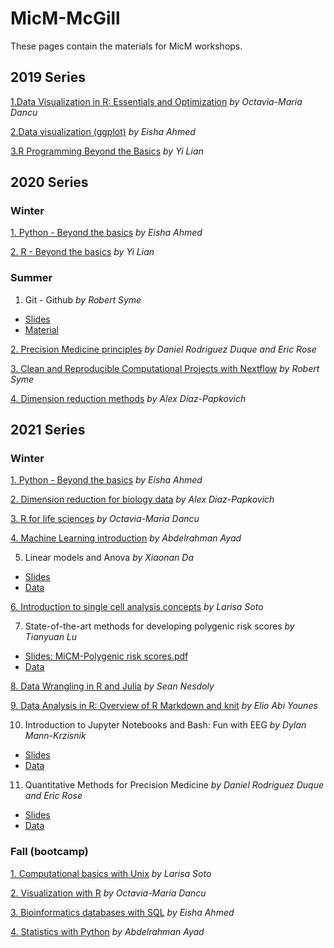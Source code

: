 # MicM-McGill


These pages contain the materials for MicM workshops.


## 2019 Series

[1.Data Visualization in R: Essentials and Optimization](https://github.com/McGill-MiCM/MICM_workshops) *by Octavia-Maria Dancu*

[2.Data visualization (ggplot)](https://github.com/McGill-MiCM/Data-Visualization-Workshop) *by Eisha Ahmed*

[3.R Programming Beyond the Basics](https://github.com/McGill-MiCM/MiCM) *by Yi Lian*

## 2020 Series 
### Winter

[1. Python - Beyond the basics](https://github.com/McGill-MiCM/2020-Winter-Workshop-Series/blob/master/2020-02_MiCM_PythonWorkshop.pdf) *by Eisha Ahmed*

[2. R - Beyond the basics](https://github.com/McGill-MiCM/R-Beyong-the-Basics/blob/master/README.md) *by Yi Lian*

### Summer
1. Git - Github *by Robert Syme*
- [Slides](https://github.com/McGill-MiCM/2020-series-summer/blob/main/2020-06-03%20MiCM%20Workshop%20Git%20and%20Github%20Slides(1).pdf)
- [Material](https://github.com/McGill-MiCM/2020-series-summer/blob/main/2020-06-03%20MiCM%20Workshop%20Git%20and%20Github%20Materials(1).pdf) 


[2. Precision Medicine principles](https://github.com/McGill-MiCM/2020-series-summer/blob/main/PrecisionMedicinePrinciples.zip) *by Daniel Rodriguez Duque and Eric Rose*

[3. Clean and Reproducible Computational Projects with Nextflow](https://github.com/McGill-MiCM/2020-series-summer/blob/main/Computational%20Workflows.pdf) *by Robert Syme*

[4. Dimension reduction methods](https://github.com/McGill-MiCM/2020-series-summer/blob/main/202006_dimension_reduction_workshop.pptx.pdf) *by Alex Diaz-Papkovich*

## 2021 Series
### Winter

[1. Python - Beyond the basics](https://github.com/McGill-MiCM/2021-winter/blob/main/2020-02_MiCM_PythonWorkshop.pdf)  *by Eisha Ahmed*

[2. Dimension reduction for biology data](https://github.com/McGill-MiCM/2021-winter/blob/main/Dimension%20reduction%20for%20biology%20data.pdf) *by Alex Diaz-Papkovich*

[3. R for life sciences](https://github.com/McGill-MiCM/2021-winter/blob/main/R%20for%20Life%20sciences.pptx.pdf) *by Octavia-Maria Dancu*

[4. Machine Learning introduction](https://github.com/McGill-MiCM/MiCM-introML-W21/blob/main/README.md) *by Abdelrahman Ayad*

5. Linear models and Anova *by Xiaonan Da*
- [Slides](https://github.com/Xiaonan19/Linear-Model-and-ANOVA)
- [Data](https://github.com/McGill-MiCM/2021-winter/blob/main/Linear%20models%20and%20anova%20data.zip)

[6. Introduction to single cell analysis concepts](https://github.com/McGill-MiCM/micm_singlecell/blob/master/README.md) *by Larisa Soto*

7. State-of-the-art methods for developing polygenic risk scores  *by Tianyuan Lu*
- [Slides: MiCM-Polygenic risk scores.pdf](https://figshare.com/s/40cff94171c270e8ae7f.)
- [Data](https://github.com/McGill-MiCM/MiCM_PRS)

[8. Data Wrangling in R and Julia](https://github.com/SeanNesdoly/MiCM-Data-Wrangling-Workshop) *by Sean Nesdoly*

[9. Data Analysis in R: Overview of R Markdown and knit](https://github.com/McGill-MiCM/2021-winter/blob/main/MiCM_workshop_Data%20Analysis%20in%20R%20Overview%20of%20R%20Markdown%20and%20knitr.pptx.pdf) *by Elio Abi Younes*

10. Introduction to Jupyter Notebooks and Bash: Fun with EEG *by Dylan Mann-Krzisnik*
- [Slides](https://github.com/McGill-MiCM/2021-winter/blob/main/Fun%20with%20EGG/MiCM_2021_notebook_full%20slides.pdf)
- [Data](https://github.com/McGill-MiCM/2021-winter/tree/main/Fun%20with%20EGG)

11. Quantitative Methods for Precision Medicine *by Daniel Rodriguez Duque and Eric Rose*
- [Slides](https://github.com/McGill-MiCM/2021-winter/blob/main/%20Quantitative%20Methods%20for%20Precision%20Medicine.zip)
- [Data](https://github.com/McGill-MiCM/2021-winter/blob/main/Cancer%20Data.zip)


### Fall (bootcamp)
[1. Computational basics with Unix](https://github.com/McGill-MiCM/2021-fall-bootcamp-/blob/main/MiCM_UNIXbasics_092021_final.pdf) *by Larisa Soto*

[2. Visualization with R](https://github.com/McGill-MiCM/2021-fall-bootcamp-/blob/main/Visualization_R.zip) *by Octavia-Maria Dancu*

[3. Bioinformatics databases with SQL](https://github.com/McGill-MiCM/2021-fall-bootcamp-/blob/main/2021-09-MiCM_DB_SQL.pdf)  *by Eisha Ahmed*

[4. Statistics with Python](https://github.com/abdelrahman-ayad/MiCM-StatsPython-F21/blob/main/README.md) *by Abdelrahman Ayad*
